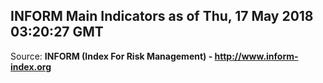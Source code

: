 ## INFORM Main Indicators as of Thu, 17 May 2018 03:20:27 GMT

Source: **INFORM (Index For Risk Management) - http://www.inform-index.org**